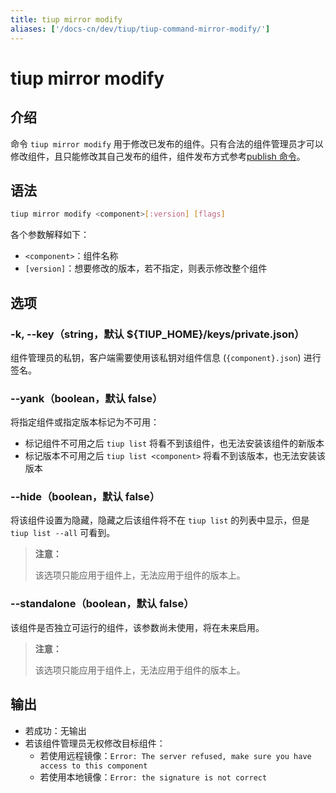 ```yaml
---
title: tiup mirror modify
aliases: ['/docs-cn/dev/tiup/tiup-command-mirror-modify/']
---
```


# tiup mirror modify

## 介绍

命令 `tiup mirror modify` 用于修改已发布的组件。只有合法的组件管理员才可以修改组件，且只能修改其自己发布的组件，组件发布方式参考[publish 命令](/tiup/tiup-command-mirror-publish.md)。

## 语法

```sh
tiup mirror modify <component>[:version] [flags]
```

各个参数解释如下：

- `<component>`：组件名称
- `[version]`：想要修改的版本，若不指定，则表示修改整个组件

## 选项

### -k, --key（string，默认 ${TIUP_HOME}/keys/private.json）

组件管理员的私钥，客户端需要使用该私钥对组件信息 (`{component}.json`) 进行签名。

### --yank（boolean，默认 false）

将指定组件或指定版本标记为不可用：

- 标记组件不可用之后 `tiup list` 将看不到该组件，也无法安装该组件的新版本
- 标记版本不可用之后 `tiup list <component>` 将看不到该版本，也无法安装该版本

### --hide（boolean，默认 false）

将该组件设置为隐藏，隐藏之后该组件将不在 `tiup list` 的列表中显示，但是 `tiup list --all` 可看到。

> **注意：**
>
> 该选项只能应用于组件上，无法应用于组件的版本上。

### --standalone（boolean，默认 false）

该组件是否独立可运行的组件，该参数尚未使用，将在未来启用。

> **注意：**
>
> 该选项只能应用于组件上，无法应用于组件的版本上。

## 输出

- 若成功：无输出
- 若该组件管理员无权修改目标组件：
    - 若使用远程镜像：`Error: The server refused, make sure you have access to this component`
    - 若使用本地镜像：`Error: the signature is not correct`